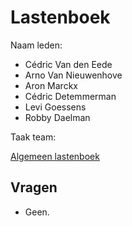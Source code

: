 # Lastenboek

Naam leden: 
- Cédric Van den Eede
- Arno Van Nieuwenhove
- Aron Marckx
- Cédric Detemmerman
- Levi Goessens
- Robby Daelman

Taak team: 

[Algemeen lastenboek](https://docs.google.com/spreadsheets/d/1WhQM26jLM-hnRav2BzW6e6BP8fbvt7izwyyp7CY4rEc/edit#gid=0)

## Vragen

- Geen.
